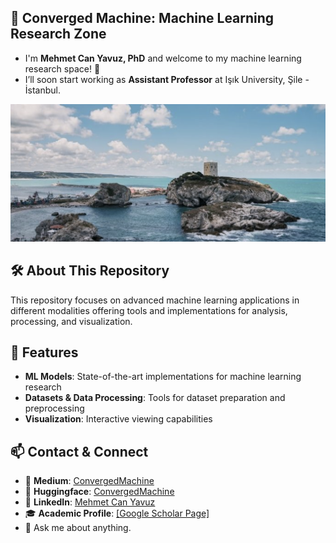 ## 🔬 Converged Machine: Machine Learning Research Zone
- I'm **Mehmet Can Yavuz, PhD** and welcome to my machine learning research space! 🎯
- I’ll soon start working as **Assistant Professor** at Işık University, Şile - İstanbul.

![sile](sile.png)

## 🛠️ About This Repository

This repository focuses on advanced machine learning applications in different modalities offering tools and implementations for analysis, processing, and visualization.

## 🚀 Features

- **ML Models**: State-of-the-art implementations for machine learning research
- **Datasets & Data Processing**: Tools for dataset preparation and preprocessing
- **Visualization**: Interactive viewing capabilities

## 📫 Contact & Connect

- 🔭 **Medium**: [ConvergedMachine](https://medium.com/@convergedmachine/)
- 🎯 **Huggingface**: [ConvergedMachine](https://huggingface.co/convergedmachine)
- 🔗 **LinkedIn**: [Mehmet Can Yavuz](https://www.linkedin.com/in/mcanyavuz/) 
- 🎓 **Academic Profile**: [[Google Scholar Page]](https://scholar.google.com/citations?user=LbWQgRsAAAAJ)
- 💬 Ask me about anything.
  
